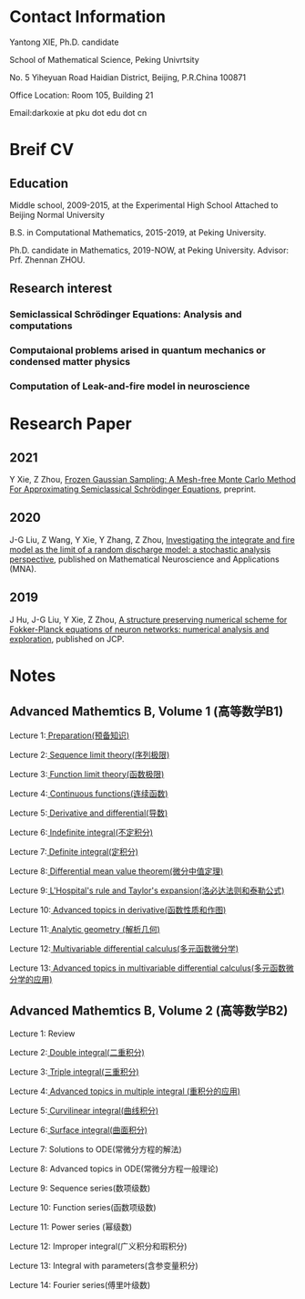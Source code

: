 <html>
<body>
<h1> Contact Information
</h1>
<p> Yantong XIE, Ph.D. candidate
</p>
<p> School of Mathematical Science, Peking Univrtsity
</p>
<p> No. 5 Yiheyuan Road Haidian District, Beijing, P.R.China 100871 
</p>
<p> Office Location: Room 105, Building 21
</p>
<p> Email:darkoxie at pku dot edu dot cn 
<h1> Breif CV
</h1>
<h2> Education
</h2>
<p> Middle school, 2009-2015, at the Experimental High School Attached to Beijing Normal University
</p>
<p> B.S. in Computational Mathematics, 2015-2019, at Peking University.
</p>
<p> Ph.D. candidate in Mathematics, 2019-NOW, at Peking University. Advisor: Prf. Zhennan ZHOU.
</p>
<h2> Research interest
<h3> Semiclassical Schrödinger Equations: Analysis and computations
</h3>
<h3> Computaional problems arised in quantum mechanics or condensed matter physics
</h3>
<h3> Computation of Leak-and-fire model in neuroscience
</h3>
<h1> Research Paper
</h1>
<h2> 2021
</h2>
<p> Y Xie, Z Zhou, <a href="https://arxiv.org/abs/2112.05405"> Frozen Gaussian Sampling: A Mesh-free Monte Carlo Method For Approximating Semiclassical Schrödinger Equations</a>, preprint.
</p>
<h2> 2020
</h2>
<p> J-G Liu, Z Wang, Y Xie, Y Zhang, Z Zhou, <a href="https://arxiv.org/abs/2102.07891"> Investigating the integrate and fire model as the limit of a random discharge model: a stochastic analysis perspective</a>, published on Mathematical Neuroscience and Applications (MNA).
</p>
<h2> 2019
</h2>
<p> J Hu, J-G Liu, Y Xie, Z Zhou, <a href="https://www.sciencedirect.com/science/article/pii/S0021999121000905?via%3Dihub"> A structure preserving numerical scheme for Fokker-Planck equations of neuron networks: numerical analysis and exploration</a>, published on JCP.
</p>
<h1> Notes
</h1>
<h2> Advanced Mathemtics B, Volume 1 (高等数学B1)
</h2>
<p> Lecture 1:<a href="https://darkoxie.github.io/%E5%BA%8F%E5%88%97%E6%9E%81%E9%99%90%E8%AE%B2%E4%B9%89.pdf"> Preparation(预备知识)</a>
</p>
<p> Lecture 2:<a href="https://darkoxie.github.io/%E5%BA%8F%E5%88%97%E6%9E%81%E9%99%90%E8%AE%B2%E4%B9%89.pdf"> Sequence limit theory(序列极限)</a>
</p>
<p> Lecture 3:<a href="https://darkoxie.github.io/%E5%87%BD%E6%95%B0%E6%9E%81%E9%99%90%E8%AE%B2%E4%B9%89.pdf"> Function limit theory(函数极限)</a>
</p>
<p> Lecture 4:<a href="https://darkoxie.github.io/%E8%BF%9E%E7%BB%AD%E5%87%BD%E6%95%B0%E8%AE%B2%E4%B9%89.pdf"> Continuous functions(连续函数)</a>
</p>
<p> Lecture 5:<a href="https://darkoxie.github.io/%E5%AF%BC%E6%95%B0%E8%AE%B2%E4%B9%89.pdf"> Derivative and differential(导数)</a>
</p>
<p> Lecture 6:<a href="https://darkoxie.github.io/%E4%B8%8D%E5%AE%9A%E7%A7%AF%E5%88%86%E8%AE%B2%E4%B9%89.pdf"> Indefinite integral(不定积分)</a>
</p>
<p> Lecture 7:<a href="https://darkoxie.github.io/%E5%AE%9A%E7%A7%AF%E5%88%86%E8%AE%B2%E4%B9%89.pdf"> Definite integral(定积分)</a>
</p>
<p> Lecture 8:<a href="https://darkoxie.github.io/%E5%BE%AE%E5%88%86%E4%B8%AD%E5%80%BC%E5%AE%9A%E7%90%86%E8%AE%B2%E4%B9%89.pdf"> Differential mean value theorem(微分中值定理)</a>
</p>
<p> Lecture 9:<a href="https://darkoxie.github.io/%E6%B4%9B%E5%BF%85%E8%BE%BE%E6%B3%95%E5%88%99%E5%92%8C%E6%B3%B0%E5%8B%92%E5%85%AC%E5%BC%8F%E8%AE%B2%E4%B9%89.pdf"> L'Hospital's rule and Taylor's expansion(洛必达法则和泰勒公式)</a>
</p>
<p> Lecture 10:<a href="https://darkoxie.github.io/%E5%87%BD%E6%95%B0%E7%9A%84%E6%80%A7%E8%B4%A8%E4%B8%8E%E4%BD%9C%E5%9B%BE%E8%AE%B2%E4%B9%89.pdf"> Advanced topics in derivative(函数性质和作图)</a>
</p>
<p> Lecture 11:<a href="https://darkoxie.github.io/%E8%A7%A3%E6%9E%90%E5%87%A0%E4%BD%95%E8%AE%B2%E4%B9%89.pdf"> Analytic geometry (解析几何)</a>
</p>
<p> Lecture 12:<a href="https://darkoxie.github.io/%E5%A4%9A%E5%85%83%E5%87%BD%E6%95%B0%E5%BE%AE%E5%88%86%E5%AD%A6%E8%AE%B2%E4%B9%89.pdf"> Multivariable differential calculus(多元函数微分学)</a>
</p>
<p> Lecture 13:<a href="https://darkoxie.github.io/%E5%A4%9A%E5%85%83%E5%87%BD%E6%95%B0%E5%BE%AE%E5%88%86%E5%AD%A6%E7%9A%84%E5%BA%94%E7%94%A8%E8%AE%B2%E4%B9%89.pdf"> Advanced topics in multivariable differential calculus(多元函数微分学的应用)</a>
</p>
<h2> Advanced Mathemtics B, Volume 2 (高等数学B2)
</h2>
<p> Lecture 1: Review
</p>
<p> Lecture 2:<a href="https://darkoxie.github.io/%E4%BA%8C%E9%87%8D%E7%A7%AF%E5%88%86%E8%AE%B2%E4%B9%89.pdf"> Double integral(二重积分)</a>
</p>
<p> Lecture 3:<a href="https://darkoxie.github.io/%E4%B8%89%E9%87%8D%E7%A7%AF%E5%88%86%E8%AE%B2%E4%B9%89.pdf"> Triple integral(三重积分)</a>
</p>
<p> Lecture 4:<a href="https://darkoxie.github.io/%E9%87%8D%E7%A7%AF%E5%88%86%E5%BA%94%E7%94%A8%E8%AE%B2%E4%B9%89.pdf"> Advanced topics in multiple integral (重积分的应用)</a>
</p>
<p> Lecture 5:<a href="https://darkoxie.github.io/%E6%9B%B2%E7%BA%BF%E7%A7%AF%E5%88%86%E8%AE%B2%E4%B9%89.pdf"> Curvilinear integral(曲线积分)</a>
</p>
<p> Lecture 6:<a href="https://darkoxie.github.io/%E6%9B%B2%E9%9D%A2%E7%A7%AF%E5%88%86%E8%AE%B2%E4%B9%89.pdf"> Surface integral(曲面积分)</a>
</p>
<p> Lecture 7: Solutions to ODE(常微分方程的解法)</a>
</p>
<p> Lecture 8: Advanced topics in ODE(常微分方程一般理论)</a>
</p>
<p> Lecture 9: Sequence series(数项级数)</a>
</p>
<p> Lecture 10: Function series(函数项级数)</a>
</p>
<p> Lecture 11: Power series (幂级数)</a>
</p>
<p> Lecture 12: Improper integral(广义积分和瑕积分)</a>
</p>
<p> Lecture 13: Integral with parameters(含参变量积分)</a>
</p>
<p> Lecture 14: Fourier series(傅里叶级数)</a>
</p>
</body>
</html>
